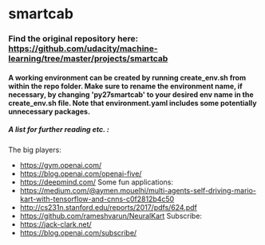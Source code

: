# smartcab

### Find the original repository here: https://github.com/udacity/machine-learning/tree/master/projects/smartcab  
#### A working environment can be created by running create_env.sh from within the repo folder. Make sure to rename the environment name, if necessary, by changing 'py27smartcab' to your desired env name in the create_env.sh file. Note that environment.yaml includes some potentially unnecessary packages.

##### A list for further reading etc. :
The big players:
- https://gym.openai.com/
- https://blog.openai.com/openai-five/
- https://deepmind.com/
Some fun applications:
- https://medium.com/@aymen.mouelhi/multi-agents-self-driving-mario-kart-with-tensorflow-and-cnns-c0f2812b4c50
- http://cs231n.stanford.edu/reports/2017/pdfs/624.pdf
- https://github.com/rameshvarun/NeuralKart
Subscribe:  
- https://jack-clark.net/
- https://blog.openai.com/subscribe/
